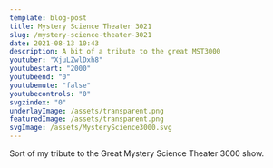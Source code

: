 ```yaml
---
template: blog-post
title: Mystery Science Theater 3021
slug: /mystery-science-theater-3021
date: 2021-08-13 10:43
description: A bit of a tribute to the great MST3000
youtuber: "XjuLZwlDxh8"
youtubestart: "2000"
youtubeend: "0"
youtubemute: "false"
youtubecontrols: "0"
svgzindex: "0"
underlayImage: /assets/transparent.png
featuredImage: /assets/transparent.png
svgImage: /assets/MysteryScience3000.svg
---
```

Sort of my tribute to the Great Mystery Science Theater 3000 show. 



 

<!-- XjuLZwlDxh8 -->